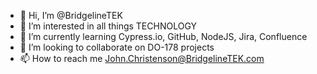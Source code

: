 - 👋 Hi, I’m @BridgelineTEK
- 👀 I’m interested in all things TECHNOLOGY
- 🌱 I’m currently learning Cypress.io, GitHub, NodeJS, Jira, Confluence
- 💞️ I’m looking to collaborate on DO-178 projects
- 📫 How to reach me John.Christenson@BridgelineTEK.com

<!---
BridgelineTEK/BridgelineTEK is a ✨ special ✨ repository because its `README.md` (this file) appears on your GitHub profile.
You can click the Preview link to take a look at your changes.
--->
